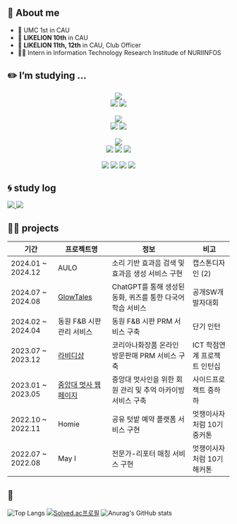 ## 🙌 About me
- 🍏 UMC 1st in CAU
- 🦁 **LIKELION 10th** in CAU
- 🦁 **LIKELION 11th, 12th** in CAU, Club Officer
- 👨‍💼 Intern in Information Technology Research Institude of NURIINFOS

## ✏️ I’m studying …
<div align=center> 
  <img src="https://img.shields.io/badge/java-007396?style=flat&logo=java&logoColor=white"> 
  <br>
  <img src="https://img.shields.io/badge/spring-6DB33F?style=flat&logo=spring&logoColor=white">
  <img src="https://img.shields.io/badge/springboot-6DB33F?style=flat&logo=springboot&logoColor=white"> 
  <br>
  <br>

  <img src="https://img.shields.io/badge/python-3776AB?style=flat&logo=python&logoColor=white">
  <br>
  <img src="https://img.shields.io/badge/django-092E20?style=flat&logo=django&logoColor=white">
  <img src="https://img.shields.io/badge/django rest framework-92292d?style=flat&logo=&logoColor=white">
  <br>
  <br>


  <img src="https://img.shields.io/badge/amazon aws-232F3E?style=flat&logo=amazonaws&logoColor=white">
  <br>
  <img src="https://img.shields.io/badge/amazon s3-569A31?style=flat&logo=amazons3&logoColor=white">
  <img src="https://img.shields.io/badge/amazon rds-527FFF?style=flat&logo=amazonrds&logoColor=white">
  <img src="https://img.shields.io/badge/amazon ec2-FF9900?style=flat&logo=amazonec2&logoColor=white">
  <br>
  <br>

  <img src="https://img.shields.io/badge/mysql-4479A1?style=flat&logo=mysql&logoColor=white">
  <img src="https://img.shields.io/badge/mariadb-003545?style=flat&logo=mariadb&logoColor=white">
  <img src="https://img.shields.io/badge/oracle-F80000?style=flat&logo=oracle&logoColor=white">
  <img src="https://img.shields.io/badge/postgresql-4169E1?style=flat&logo=postgresql&logoColor=white">
</div>

## 🌀 study log
<a href=https://velog.io/@hayeong/posts> <img src="https://img.shields.io/badge/Velog-20C997?style=flat&logo=velog&logoColor=white&link=https://velog.io/@hayeong/posts"> </a>
<a href=https://every-goofy-goody.notion.site/every-goofy-goody/5f7fc648c7d244feacbc324ba7dbb5bb> <img src="https://img.shields.io/badge/Notion-000000?style=flat&logo=Notion&logoColor=white&link=https://every-goofy-goody.notion.site/every-goofy-goody/5f7fc648c7d244feacbc324ba7dbb5bb"> </a>

## 👨‍🌾 projects
| 기간 | 프로젝트명 | 정보 | 비고 |
| --- | --- | --- | --- |
| 2024.01 ~ 2024.12 | AULO | 소리 기반 효과음 검색 및 효과음 생성 서비스 구현 | 캡스톤디자인 (2) |
| 2024.07 ~ 2024.08 | [GlowTales](https://glowtales.netlify.app/login) | ChatGPT를 통해 생성된 동화, 퀴즈를 통한 다국어 학습 서비스 | 공개SW개발자대회 |
| 2024.02 ~ 2024.04 | 동원 F&B 시판 관리 서비스 | 동원 F&B 시판 PRM 서비스 구축 | 단기 인턴 |
| 2023.07 ~ 2023.12 | [라비디샵](https://lavidamall.co.kr/) | 코리아나화장품 온라인 방문판매 PRM 서비스 구축 | ICT 학점연계 프로젝트 인턴십 |
| 2023.01 ~ 2023.05 | [중앙대 멋사 웹페이지](https://cau-likelion.org/) | 중앙대 멋사인을 위한 회원 관리 및 추억 아카이빙 서비스 구축 | 사이드프로젝트 중하하 |
| 2022.10 ~ 2022.11 | Homie | 공유 텃밭 예약 플랫폼 서비스 구현 | 멋쟁이사자처럼 10기 중커톤 |
| 2022.07 ~ 2022.08 | May I | 전문가-리포터 매칭 서비스 구현 | 멋쟁이사자처럼 10기 해커톤 |

## 🍓
![Top Langs](https://github-readme-stats.vercel.app/api/top-langs/?username=hayeongKo&exclude_repo=UMC_iOS&layout=compact)
[![Solved.ac프로필](http://mazassumnida.wtf/api/generate_badge?boj=polarpheno)](https://solved.ac/polarpheno)
![Anurag's GitHub stats](https://github-readme-stats.vercel.app/api?username=hayeongKo&show_icons=true&theme=blueberry)
